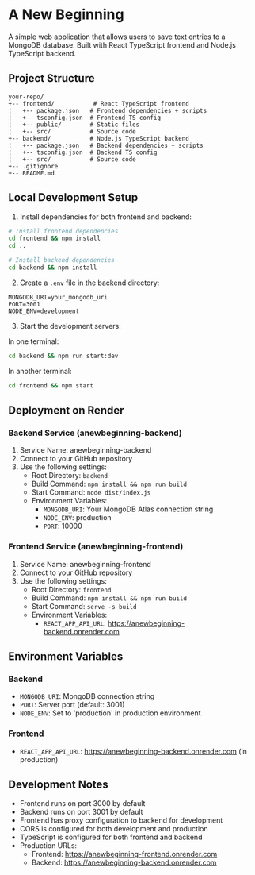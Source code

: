 # A New Beginning

A simple web application that allows users to save text entries to a MongoDB database. Built with React TypeScript frontend and Node.js TypeScript backend.

## Project Structure
```
your-repo/
+-- frontend/           # React TypeScript frontend
¦   +-- package.json   # Frontend dependencies + scripts
¦   +-- tsconfig.json  # Frontend TS config
¦   +-- public/        # Static files
¦   +-- src/           # Source code
+-- backend/           # Node.js TypeScript backend
¦   +-- package.json   # Backend dependencies + scripts
¦   +-- tsconfig.json  # Backend TS config
¦   +-- src/           # Source code
+-- .gitignore
+-- README.md
```

## Local Development Setup

1. Install dependencies for both frontend and backend:
```bash
# Install frontend dependencies
cd frontend && npm install
cd ..

# Install backend dependencies
cd backend && npm install
```

2. Create a `.env` file in the backend directory:
```
MONGODB_URI=your_mongodb_uri
PORT=3001
NODE_ENV=development
```

3. Start the development servers:

In one terminal:
```bash
cd backend && npm run start:dev
```

In another terminal:
```bash
cd frontend && npm start
```

## Deployment on Render

### Backend Service (anewbeginning-backend)
1. Service Name: anewbeginning-backend
2. Connect to your GitHub repository
3. Use the following settings:
   - Root Directory: `backend`
   - Build Command: `npm install && npm run build`
   - Start Command: `node dist/index.js`
   - Environment Variables:
     - `MONGODB_URI`: Your MongoDB Atlas connection string
     - `NODE_ENV`: production
     - `PORT`: 10000

### Frontend Service (anewbeginning-frontend)
1. Service Name: anewbeginning-frontend
2. Connect to your GitHub repository
3. Use the following settings:
   - Root Directory: `frontend`
   - Build Command: `npm install && npm run build`
   - Start Command: `serve -s build`
   - Environment Variables:
     - `REACT_APP_API_URL`: https://anewbeginning-backend.onrender.com

## Environment Variables

### Backend
- `MONGODB_URI`: MongoDB connection string
- `PORT`: Server port (default: 3001)
- `NODE_ENV`: Set to 'production' in production environment

### Frontend
- `REACT_APP_API_URL`: https://anewbeginning-backend.onrender.com (in production)

## Development Notes
- Frontend runs on port 3000 by default
- Backend runs on port 3001 by default
- Frontend has proxy configuration to backend for development
- CORS is configured for both development and production
- TypeScript is configured for both frontend and backend
- Production URLs:
  - Frontend: https://anewbeginning-frontend.onrender.com
  - Backend: https://anewbeginning-backend.onrender.com 